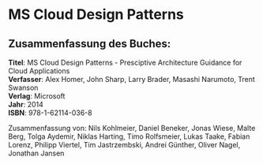# MS Cloud Design Patterns

## Zusammenfassung des Buches:

**Titel**: MS Cloud Design Patterns - Presciptive Architecture Guidance for Cloud Applications  
**Verfasser**: Alex Homer, John Sharp, Larry Brader, Masashi Narumoto, Trent Swanson  
**Verlag**: Microsoft  
**Jahr**: 2014  
**ISBN**: 978-1-62114-036-8

Zusammenfassung von: Nils Kohlmeier, Daniel Beneker, Jonas Wiese, Malte Berg, Tolga Aydemir, Niklas Harting, Timo Rolfsmeier, Lukas Taake, Fabian Lorenz, Philipp Viertel, Tim Jastrzembski, Andrei Günther, Oliver Nagel, Jonathan Jansen

